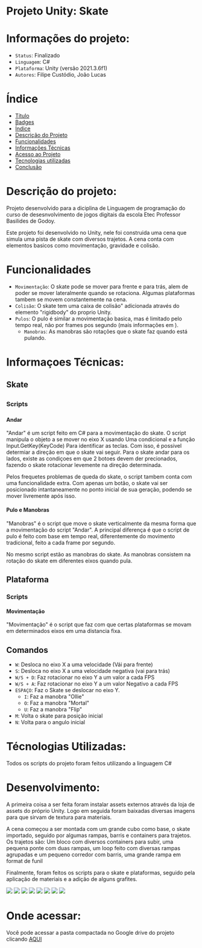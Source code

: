 # Projeto Unity: Skate

# Informações do projeto:
   - `Status`: Finalizado
   - `Linguagem`: C#
   - `Plataforma`: Unity (versão 2021.3.6f1)
   - `Autores`: Filipe Custódio, João Lucas
# Índice
  * [Título](#projeto-unity-skate)
  * [Badges](#informações-do-projeto)
  * [Índice](#índice)
  * [Descrição do Projeto](#descrição-do-projeto)
  * [Funcionalidades](#funcionalidades)
  * [Informações Técnicas](#informações-técnicas)
  * [Acesso ao Projeto](#onde-acessar)
  * [Tecnologias utilizadas](#tecnologias)
  * [Conclusão](#conclusão)

# Descrição do projeto:
 <P>Projeto desenvolvido para a diciplina de Linguagem de programação do curso de desesnvolvimento de jogos digitais da escola Etec Professor Basilides de Godoy.</P>
 <P>Este projeto foi desenvolvido no Unity, nele foi construida uma cena que simula uma pista de skate com diversos trajetos. A cena conta com elementos basicos como movimentação, gravidade e colisão.</P>

# Funcionalidades
  - `Movimentação`: O skate pode se mover para frente e para trás, alem de poder se mover lateralmente quando se rotaciona. Algumas plataformas tambem se movem constantemente na cena.
  - `Colisão`: O skate tem uma caixa de colisão" adicionada através do elemento "rigidbody" do proprio Unity.
  - `Pulos`: O pulo é similar a movimentação basica, mas é limitado pelo tempo real, não por frames pos segundo (mais informações em ).
    - `Manobras`: As manobras são rotações que o skate faz quando está pulando.

# Informaçoes Técnicas:
  <h2>Skate<h2>
    <h3>Scripts<h3>
      <h4>Andar</h4>
        <P>  "Andar" é um script feito em C# para a movimentação do skate. O script manipula o objeto a se mover no eixo X usando Uma condicional e a função Input.GetKey(KeyCode) Para identificar as teclas. Com isso, é possivel determiar a direção em que o skate vai seguir. Para o skate andar para os lados, existe as condiçoes em que 2 botoes devem der precionados, fazendo o skate rotacionar levemente na direção determinada.</P>
        <P>  Pelos frequetes problemas de queda do skate, o script tambem conta com uma funcionalidade extra. Com apenas um botão, o skate vai ser posicionado intantaneamente no ponto inicial de sua geração, podendo se mover livremente após isso.</P>
      <h4>Pulo e Manobras</h4>
        <P>  "Manobras" é o script que move o skate verticalmente da mesma forma que a movimentação do script "Andar". A principal diferença é que o script de pulo é feito com base em tempo real, diferentemente do movimento tradicional, feito a cada frame por segundo.</P>
        <P>  No mesmo script estão as manobras do skate. As manobras consistem na rotação do skate em diferentes eixos quando pula.</P>

  <h2>Plataforma</h2>
    <h3>Scripts</h3>
      <h4>  Movimentação</h4>
        <P>  "Movimentação" é o script que faz com que certas plataformas se movam em determinados eixos em uma distancia fixa.</P>
        
  ## Comandos
   - `W`: Desloca no eixo X a uma velocidade (Vái para frente)
   - `S`:  Desloca no eixo X a uma velocidade negativa (vai para trás)
   - `W/S + D`:  Faz rotacionar no eixo Y a um valor a cada FPS
   - `W/S + A`: Faz rotacionar no eixo Y a um valor Negativo a cada FPS
   - `ESPAÇO`: Faz o Skate se deslocar no eixo Y.
      - `I`:  Faz a manobra "Ollie"
      - `O`:  Faz a manobra "Mortal"
      - `U`:  Faz a manobra "Flip"
   - `M`:  Volta o skate para posição inicial
   - `N`:  Volta para o angulo inicial

# Técnologias Utilizadas:
  <P>Todos os scripts do projeto foram feitos utilizando a linguagem C#</P>

# Desenvolvimento:

<P>   A primeira coisa a ser feita foram instalar assets externos através da loja de assets do próprio Unity. Logo em seguida foram baixadas diversas imagens para que sirvam de textura para materiais.</P>
<P>   A cena começou a ser montada com um grande cubo como base, o skate importado, seguido por algumas rampas, barris e containers para trajetos. Os trajetos são: Um bloco com diversos containers para subir, uma pequena ponte com duas rampas, um loop  feito com diversas rampas agrupadas e um pequeno corredor com barris, uma grande rampa em format de funil</P>
<P>   Finalmente, foram feitos os scripts para o skate e plataformas, seguido pela aplicação de materiais e a adição de alguns grafites.</P>
<img src="https://github.com/FilipeCGEtec/readmeUnity/assets/127852282/9c8a4864-41f6-4c60-af3a-f781174a4216">
<img src="https://github.com/FilipeCGEtec/readmeUnity/assets/127852282/f14b77ee-72ad-478e-b40e-f1d15364c605">
<img src="https://github.com/FilipeCGEtec/readmeUnity/assets/127852282/41674cc4-c27e-4d37-a9ae-57cda8bfc5d0">
<img src="https://github.com/FilipeCGEtec/readmeUnity/assets/127852282/b43feb3f-f3fe-4d49-89b0-20cfe5494652">
<img src="https://github.com/FilipeCGEtec/readmeUnity/assets/127852282/22949f0e-7625-4b08-b302-566aab07bdd4">
<img src="https://github.com/FilipeCGEtec/readmeUnity/assets/127852282/27fd9195-3722-4381-b354-fa377fd77a6e">
<img src="https://github.com/FilipeCGEtec/readmeUnity/assets/127852282/16edb293-9afa-45ad-8c79-082d41fa6e4a">
<img src="https://github.com/FilipeCGEtec/readmeUnity/assets/127852282/911de527-c5a1-4f12-bc81-d083644fad0">

# Onde acessar:

  <p> Você pode acessar a pasta compactada no Google drive do projeto clicando <a href="https://drive.google.com/drive/u/0/folders/1sHKxyeKL0Bc2_k_Pb2iH4mJZtojDq1YE">AQUI</a></p>
